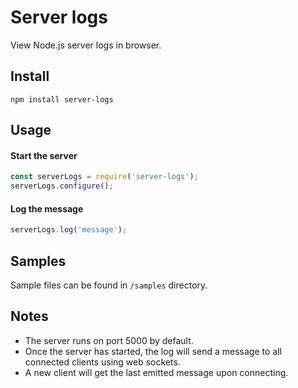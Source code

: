 # Server logs

View Node.js server logs in browser.

## Install

```shell script
npm install server-logs
```

## Usage

#### Start the server
```javascript
const serverLogs = require('server-logs');
serverLogs.configure();
```

#### Log the message
```javascript
serverLogs.log('message');
```

## Samples

Sample files can be found in `/samples` directory.

## Notes

- The server runs on port 5000 by default.
- Once the server has started, the log will send a message to all connected clients using web sockets.
- A new client will get the last emitted message upon connecting.

